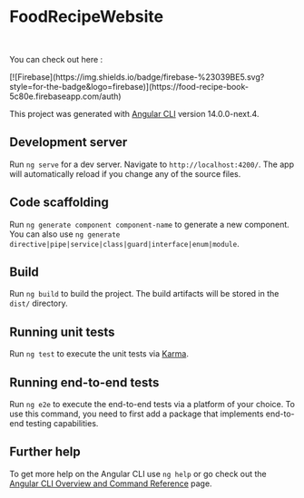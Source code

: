 # FoodRecipeWebsite

<br>
<p>You can check out here : <p>
[![Firebase](https://img.shields.io/badge/firebase-%23039BE5.svg?style=for-the-badge&logo=firebase)](https://food-recipe-book-5c80e.firebaseapp.com/auth)
<br>
  
This project was generated with [Angular CLI](https://github.com/angular/angular-cli) version 14.0.0-next.4.

## Development server

Run `ng serve` for a dev server. Navigate to `http://localhost:4200/`. The app will automatically reload if you change any of the source files.

## Code scaffolding

Run `ng generate component component-name` to generate a new component. You can also use `ng generate directive|pipe|service|class|guard|interface|enum|module`.

## Build

Run `ng build` to build the project. The build artifacts will be stored in the `dist/` directory.

## Running unit tests

Run `ng test` to execute the unit tests via [Karma](https://karma-runner.github.io).

## Running end-to-end tests

Run `ng e2e` to execute the end-to-end tests via a platform of your choice. To use this command, you need to first add a package that implements end-to-end testing capabilities.

## Further help

To get more help on the Angular CLI use `ng help` or go check out the [Angular CLI Overview and Command Reference](https://angular.io/cli) page.

